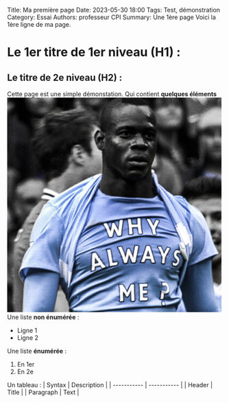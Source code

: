 Title: Ma première page
Date: 2023-05-30 18:00
Tags: Test, démonstration
Category: Essai
Authors: professeur CPI
Summary: Une 1ère page
Voici la 1ère ligne de ma page.
# Le 1er titre de 1er niveau (H1) :
## Le titre de 2e niveau (H2) :
Cette page est une simple démonstation. 
Qui contient **quelques éléments**
<img src="images/why.jpg">
Une liste **non énumérée** :
- Ligne 1
- Ligne 2

Une liste **énumérée** :

1. En 1er
2. En 2e

Un tableau :
| Syntax | Description |
| ----------- | ----------- |
| Header | Title |
| Paragraph | Text |